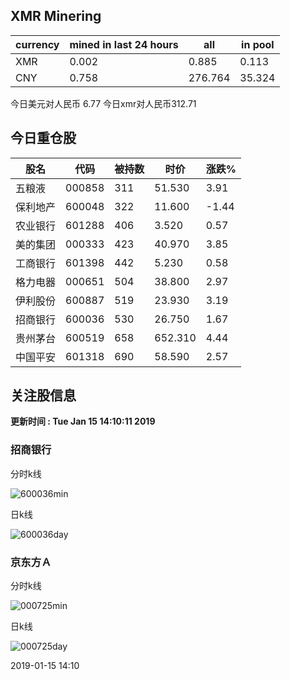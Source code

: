 ## XMR Minering

|currency|mined in last 24 hours|all|in pool|
|---|---|---|---|
|XMR|0.002|0.885|0.113|
|CNY|0.758|276.764|35.324|

今日美元对人民币 6.77	今日xmr对人民币312.71


## 今日重仓股 

|股名|代码|被持数|时价|涨跌%|
|---|---|---|---|---|
|五粮液|000858|311|51.530|3.91|
|保利地产|600048|322|11.600|-1.44|
|农业银行|601288|406|3.520|0.57|
|美的集团|000333|423|40.970|3.85|
|工商银行|601398|442|5.230|0.58|
|格力电器|000651|504|38.800|2.97|
|伊利股份|600887|519|23.930|3.19|
|招商银行|600036|530|26.750|1.67|
|贵州茅台|600519|658|652.310|4.44|
|中国平安|601318|690|58.590|2.57|

## 关注股信息
**更新时间 : Tue Jan 15 14:10:11 2019**
### 招商银行 
分时k线

![600036min](http://image.sinajs.cn/newchart/min/n/sh600036.gif)

日k线

![600036day](http://image.sinajs.cn/newchart/daily/n/sh600036.gif)

### 京东方Ａ 
分时k线

![000725min](http://image.sinajs.cn/newchart/min/n/sz000725.gif)

日k线

![000725day](http://image.sinajs.cn/newchart/daily/n/sz000725.gif)

2019-01-15 14:10